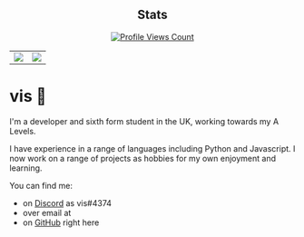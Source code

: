 <h2 align="center">Stats</h2>
<a href="https://github.com/vis2x">
  <p align="center">
    <img src="https://komarev.com/ghpvc/?username=vis2x" alt="Profile Views Count">
  </p>
</a>

<p align="center">
<table>
  <tr>
    <td align="center" style="padding=0;width=50%;">
      <img src="https://github-readme-stats.vercel.app/api/?username=vis2x&title_color=4F8CC9&text_color=9f9f9f&show_icons=true&bg_color=00000000&hide_border=true&icon_color=4F8CC9&hide_title=true&count_private=true" />
    </td>
    <td align="center" style="padding=0;width=50%;">
      <img src="https://github-readme-stats.quantumlytangled.vercel.app/api/top-langs/?username=vis2x&title_color=4F8CC9&text_color=9f9f9f&layout=compact&show_icons=true&bg_color=00000000&hide_border=true&icon_color=00000000&count_private=true" />
    </td>
  </tr>
</table>
</p>


# vis 👋

I'm a developer and sixth form student in the UK, working towards my A Levels.

I have experience in a range of languages including Python and Javascript. I now work on a range of projects as hobbies for my own enjoyment and learning.

You can find me:
- on [Discord](https://discord.com) as vis#4374
- over email at <needtomake>
- on [GitHub](https://github.com/vis2x) right here




<!--currently in my final year working towards my A Levels. Next year I'll (hopefully) be studying Computer Science at university.





<!--# hi I'm vis 👋

<!--### 🌱 I’m currently learning ...
  Javascript

<!--### 🔭 I’m currently working on ...
  Python

<!--### 📫 How to reach me:
  on Discord as vis#4374
  over email at
  on GitHub right here

<!--
**vis2x/vis2x** is a ✨ _special_ ✨ repository because its `README.md` (this file) appears on your GitHub profile.

<!--Here are some ideas to get you started:

<!--- 🔭 I’m currently working on ...
- 🌱 I’m currently learning ...
- 👯 I’m looking to collaborate on ...
- 🤔 I’m looking for help with ...
- 💬 Ask me about ...

<!--- 😄 Pronouns: ...
- ⚡ Fun fact: ...
-->
